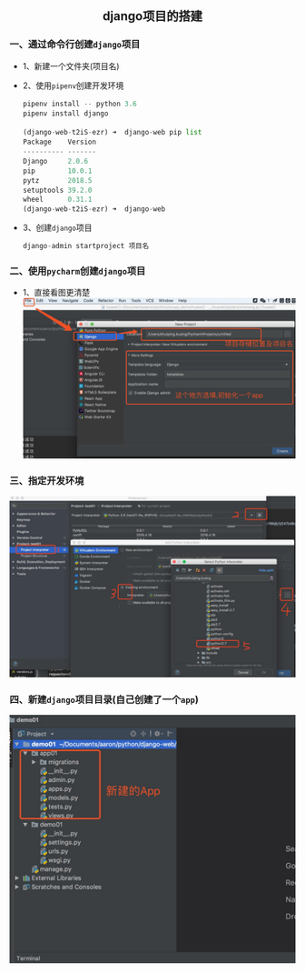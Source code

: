 ## <center>django项目的搭建</center>

### 一、通过命令行创建`django`项目

* 1、新建一个文件夹(项目名)
* 2、使用`pipenv`创建开发环境

  ```py
  pipenv install -- python 3.6 
  pipenv install django

  (django-web-t2iS-ezr) ➜  django-web pip list
  Package    Version
  ---------- -------
  Django     2.0.6  
  pip        10.0.1 
  pytz       2018.5 
  setuptools 39.2.0 
  wheel      0.31.1 
  (django-web-t2iS-ezr) ➜  django-web 
  ```

* 3、创建`django`项目

  ```py
  django-admin startproject 项目名
  ```

### 二、使用`pycharm`创建`django`项目

* 1、直接看图更清楚
  ![创建图片](./source/images/创建django项目.jpg)


### 三、指定开发环境

![创建图片](./source/images/pipenv配置.png)

### 四、新建`django`项目目录(自己创建了一个`app`)

![创建图片](./source/images/新建.jpg)

